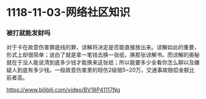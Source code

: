 # 1118-11-03-网络社区知识

### 被打就能发财吗

对于卡在故意伤害罪底线的罪，谅解将决定是否能直接放出来。谅解如此的重要，形式上却很简单；说白了就是拿一笔钱去换一张纸，换那张谅解书。而谅解的奥秘就在于没人能说清到底多少钱才能换来这张纸；所以能要多少全看你怎么聊以及嫌疑人到底有多少钱。一般故意伤害里的轻伤2级赔5\~20万，交通事故赔偿金额比前者高。

<https://www.bilibili.com/video/BV18P41117Ng>
